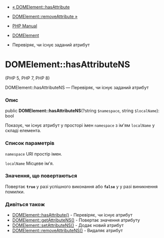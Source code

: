 - [« DOMElement::hasAttribute](domelement.hasattribute.md)
- [DOMElement::removeAttribute »](domelement.removeattribute.md)

- [PHP Manual](index.md)
- [DOMElement](class.domelement.md)
- Перевіряє, чи існує заданий атрибут

# DOMElement::hasAttributeNS

(PHP 5, PHP 7, PHP 8)

DOMElement::hasAttributeNS — Перевіряє, чи існує заданий атрибут

### Опис

public **DOMElement::hasAttributeNS**(?string `$namespace`, string
`$localName`): bool

Показує, чи існує атрибут у просторі імен `namespace` з
ім'ям `localName` у складі елемента.

### Список параметрів

`namespace`
URI простір імен.

`localName`
Місцеве ім'я.

### Значення, що повертаються

Повертає **`true`** у разі успішного виконання або **`false`** у
у разі виникнення помилки.

### Дивіться також

- [DOMElement::hasAttribute()](domelement.hasattribute.md) -
Перевіряє, чи існує атрибут
- [DOMElement::getAttributeNS()](domelement.getattributens.md) -
Повертає значення атрибуту
- [DOMElement::setAttributeNS()](domelement.setattributens.md) -
Додає новий атрибут
- [DOMElement::removeAttributeNS()](domelement.removeattributens.md) -
Видаляє атрибут
